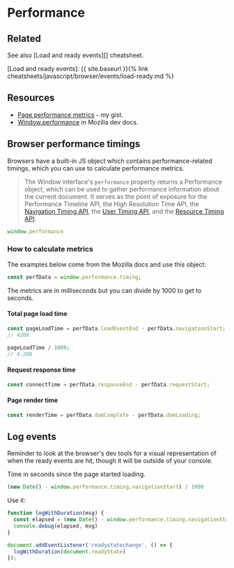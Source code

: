 # Performance


## Related

See also [Load and ready events][] cheatsheet.

[Load and ready events]: {{ site.baseurl }}{% link cheatsheets/javascript/browser/events/load-ready.md %}


## Resources

- [Page performance metrics](https://gist.github.com/MichaelCurrin/74f7147658da5f24fc6f6cc66c07009a) - my gist.
- [Window.performance](https://developer.mozilla.org/en-US/docs/Web/API/Window/performance) in Mozilla dev docs.


## Browser performance timings

Browsers have a built-in JS object which contains performance-related timings, which you can use to calculate performance metrics.

> The Window interface's `performance` property returns a Performance object, which can be used to gather performance information about the current document. It serves as the point of exposure for the Performance Timeline API, the High Resolution Time API, the [Navigation Timing API][], the [User Timing API][], and the [Resource Timing API][].

```javascript
window.performance
```

[Navigation Timing API]: https://developer.mozilla.org/en-US/docs/Web/API/Navigation_timing_API
[User Timing API]: https://developer.mozilla.org/en-US/docs/Web/API/User_Timing_API
[Resource Timing API]: https://developer.mozilla.org/en-US/docs/Web/API/Resource_Timing_API

### How to calculate metrics

The examples below come from the Mozilla docs and use this object:

```javascript
const perfData = window.performance.timing;
```

The metrics are in milliseconds but you can divide by 1000 to get to seconds.

#### Total page load time

```javascript
const pageLoadTime = perfData.loadEventEnd - perfData.navigationStart;
// 4208

pageLoadTime / 1000;
// 4.208
```

#### Request response time

```javascript
const connectTime = perfData.responseEnd - perfData.requestStart;
```

#### Page render time

```javascript
const renderTime = perfData.domComplete - perfData.domLoading;
```


## Log events

Reminder to look at the browser's dev tools for a visual representation of when the ready events are hit, though it will be outside of your console.

Time in seconds since the page started loading.

```javascript
(new Date() - window.performance.timing.navigationStart) / 1000
```

Use it:

```javascript
function logWithDuration(msg) {
  const elapsed = (new Date() - window.performance.timing.navigationStart) / 1000;
  console.debug(elapsed, msg)
}

document.addEventListener('readystatechange', () => {
  logWithDuration(document.readyState)
});
```
